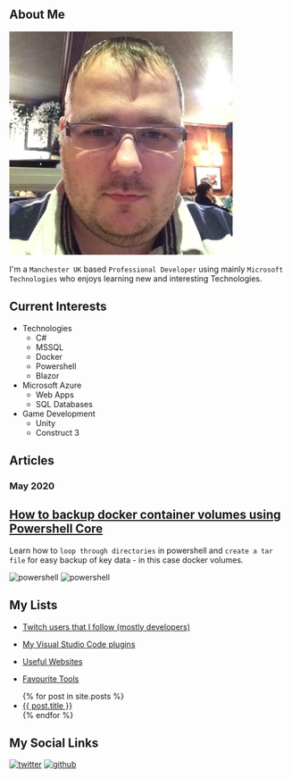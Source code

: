 ## About Me

![profile-image](images/profile-image.jpeg)

I'm a `Manchester UK` based `Professional Developer` using mainly `Microsoft Technologies` who enjoys learning new and interesting Technologies.

## Current Interests

* Technologies
    * C#
    * MSSQL
    * Docker
    * Powershell
    * Blazor
* Microsoft Azure
    * Web Apps
    * SQL Databases
* Game Development 
    * Unity
    * Construct 3


## Articles
### May 2020
## [How to backup docker container volumes using Powershell Core ](articles/how-to-backup-docker-container-volumes-using-powershell-core.md)
Learn how to `loop through directories` in powershell and `create a tar file` for easy backup of key data - in this case docker volumes.

![powershell](https://img.shields.io/badge/powershell-core-blue?logo=powershell)
![powershell](https://img.shields.io/badge/docker-ce-blue?logo=docker)

## My Lists

-  [Twitch users that I follow (mostly developers)](lists/twitch-users.md)

-  [My Visual Studio Code plugins](lists/vs-code-plugins.md)

- [Useful Websites](lists/useful-websites.md)

- [Favourite Tools](lists/favourite-tools.md)

<ul>
  {% for post in site.posts %}
    <li>
      <a href="{{ post.url }}">{{ post.title }}</a>
    </li>
  {% endfor %}
</ul>

## My Social Links

[![twitter](https://img.shields.io/badge/Twitter-codemonkeh--dave-blue?logo=twitter)](http://twitter.com/codemonkeh_dave)
[![github](https://img.shields.io/badge/Github-codemonkeh--dave-blue?logo=github)](https://github.com/codemonkeh-dave)
